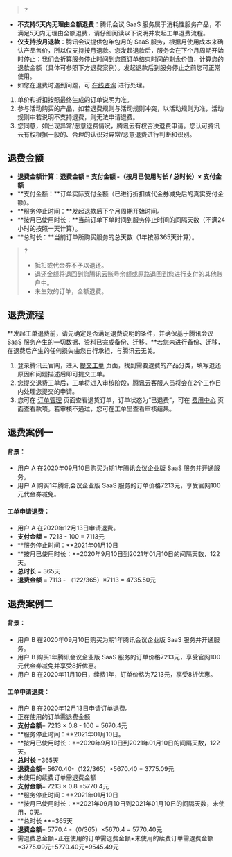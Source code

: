 >?
- **不支持5天内无理由全额退费**：腾讯会议 SaaS 服务属于消耗性服务产品，不满足5天内无理由全额退费，请仔细阅读以下说明并发起工单退费流程。
- **仅支持按月退款**：腾讯会议提供包年包月的 SaaS 服务，根据月使用成本来确认产品售价，所以仅支持按月退款。您发起退款后，服务会在下个月周期开始时停止；我们会折算服务停止时间到您原订单结束时间的剩余价值，计算您的退款金额（具体可参照下方退费案例）。发起退款后到服务停止之前您可正常使用。
- 如您在退费时遇到问题，可 [在线咨询](https://cloud.tencent.com/online-service) 进行处理。

1. 单价和折扣按照最终生成的订单说明为准。
2. 参与活动购买的产品，如若退费规则与活动规则冲突，以活动规则为准，活动规则中若说明不支持退费，则无法申请退费。
3. 您同意，如出现异常/恶意退费情况，腾讯云有权否决退费申请。您认可腾讯云有权根据一般的、合理的认识对异常/恶意退费进行判断和识别。

## 退费金额
- **退费金额计算：退费金额 = 支付金额 -（按月已使用时长 / 总时长）× 支付金额**
 -  **支付金额：**订单实际支付金额（已进行折扣或代金券减免后的真实支付金额）。
 -  **服务停止时间：**发起退款后下个月周期开始时间。
 -  **按月已使用时长：**当前订单下单时间到服务停止时间的间隔天数（不满24小时的按照一天计算）。
 -  **总时长：**当前订单所购买服务的总天数（1年按照365天计算）。
>?
>- 抵扣或代金券不予以退还。
>- 退还金额将退回到您腾讯云账号余额或原路退回到您进行支付的其他账户中。
>- 未生效的订单，全额退费。


## 退费流程
**发起工单退费前，请先确定是否满足退费说明的条件，并确保基于腾讯会议 SaaS 服务产生的一切数据、资料已完成备份、迁移。**若您未进行备份、迁移，在退费后产生的任何损失由您自行承担，与腾讯云无关。
1. 登录腾讯云官网，进入 [提交工单](https://console.cloud.tencent.com/workorder/category) 页面，找到需要退费的产品分类，填写退还原因和问题描述后即可提交工单。
2. 您提交退费工单后，工单将进入审核阶段，腾讯云客服人员将会在2个工作日内处理您提交的申请。
3. 您可在 [订单管理](https://console.cloud.tencent.com/deal) 页面查看退货订单，订单状态为“已退费”，可在 [费用中心](https://console.cloud.tencent.com/account) 页面查看款项。若审核不通过，您可在工单里查看审核结果。

## 退费案例一
#### **背景：**
- 用户 A 在2020年09月10日购买为期1年腾讯会议企业版 SaaS 服务并开通服务。
- 用户 A 购买1年腾讯会议企业版 SaaS 服务的订单价格7213元，享受官网100元代金券减免。

#### **工单申请退费：**
- 用户 A 在2020年12月13日申请退费。
- **支付金额** = 7213 - 100 = 7113元
- **服务停止时间：**2021年01月10日
- **按月已使用时长：**2020年9月10日到2021年01月10日的间隔天数，122天。
- **总时长** = 365天 
- **退费金额** = 7113 - （122/365）×7113 = 4735.50元

## 退费案例二
#### **背景：**
- 用户 B 在2020年09月10日购买为期1年腾讯会议企业版 SaaS 服务并开通服务。
- 用户 B 购买1年腾讯会议企业版 SaaS 服务的订单价格7213元，享受官网100元代金券减免并享受8折优惠。
- 用户 B 在2020年11月10日，续费1年，订单价格为7213元，享受8折优惠。

#### **工单申请退费：**
- 用户 B 在2020年12月13日申请订单退费。
- 正在使用的订单需退费金额
 - **支付金额**= 7213 × 0.8 - 100 = 5670.4元
 - **服务停止时间：**2021年01月10日。
 - **按月已使用时长：**2020年9月10日到2021年01月10日的间隔天数，122天。
 - **总时长** =365天
 - **退费金额**= 5670.40-（122/365）×5670.40 = 3775.09元
- 未使用的续费订单需退费金额
 - **支付金额**= 7213 × 0.8 =5770.4元
 - **服务停止时间：**2021年01月10日
 - **按月已使用时长：**2021年09月10日到2021年01月10日的间隔天数，未使用，0天。
 - **总时长 **=365天
 - **退费金额**= 5770.4 -（0/365）×5670.4 = 5770.40元
- 需退费总金额=正在使用的订单需退费金额+未使用的续费订单需退费金额=3775.09元+5770.40元=9545.49元
